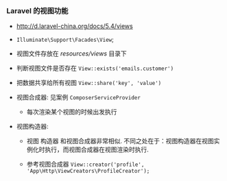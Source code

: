 ### Laravel 的视图功能
* http://d.laravel-china.org/docs/5.4/views

* `Illuminate\Support\Facades\View`;

* 视图文件存放在 *resources/views* 目录下

* 判断视图文件是否存在 `View::exists('emails.customer')`

* 把数据共享给所有视图 `View::share('key', 'value')`

* 视图合成器: 见案例 `ComposerServiceProvider`
    * 每次渲染某个视图的时候出发执行

* 视图构造器:
    * 视图 构造器 和视图合成器非常相似. 不同之处在于：视图构造器在视图实例化时执行，而视图合成器在视图渲染时执行.

    * 参考视图合成器 `View::creator('profile', 'App\Http\ViewCreators\ProfileCreator');`
